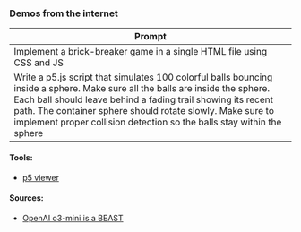 ### Demos from the internet

| Prompt |
|--------------|
|Implement a brick-breaker game in a single HTML file using CSS and JS|
|Write a p5.js script that simulates 100 colorful balls bouncing inside a sphere. Make sure all the balls are inside the sphere. Each ball should leave behind a fading trail showing its recent path. The container sphere should rotate slowly. Make sure to implement proper collision detection so the balls stay within the sphere|

#### Tools:
* [p5 viewer](https://editor.p5js.org/)

#### Sources:
* [OpenAI o3-mini is a BEAST](https://www.youtube.com/watch?v=zRPBovmV8F8)
